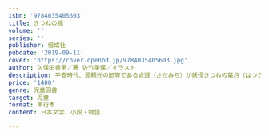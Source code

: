 ```yaml
---
isbn: '9784035405603'
title: きつねの橋
volume: ''
series: ''
publisher: 偕成社
pubdate: '2019-09-11'
cover: 'https://cover.openbd.jp/9784035405603.jpg'
author: 久保田香里／著 佐竹美保／イラスト
description: 平安時代、源頼光の郎等である貞道（さだみち）が妖怪きつねの葉月（はつき）と不遇の姫を助けたり盗賊を捕まえたりと大活躍。
price: '1400'
genre: 児童図書
target: 児童
format: 単行本
content: 日本文学、小説・物語

---
```

